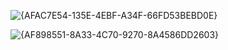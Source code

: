 ![{AFAC7E54-135E-4EBF-A34F-66FD53BEBD0E}](https://github.com/user-attachments/assets/4da0ae8a-43b7-460a-b31b-491430960049)


![{AF898551-8A33-4C70-9270-8A4586DD2603}](https://github.com/user-attachments/assets/ef9f8200-22c4-4a3c-9299-1ab769706fb3)

